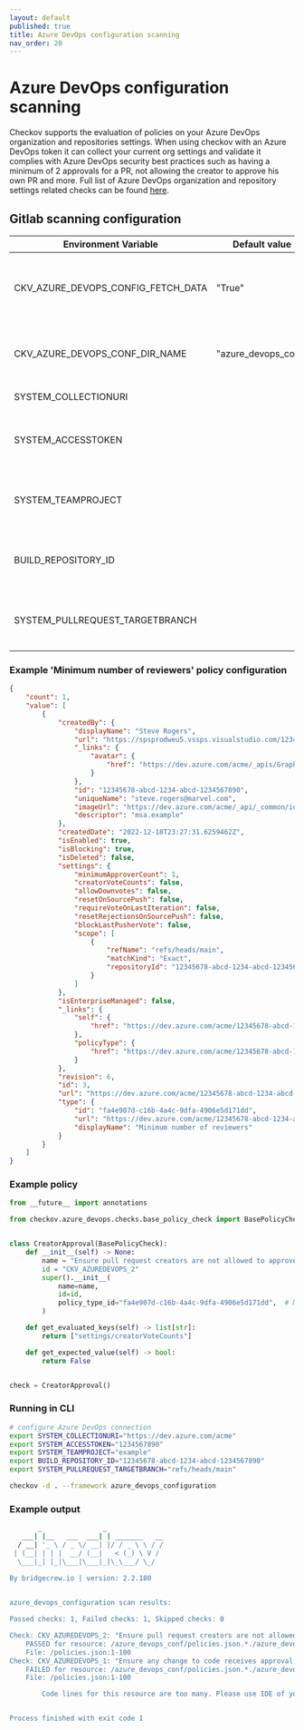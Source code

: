 ```yaml
---
layout: default
published: true
title: Azure DevOps configuration scanning
nav_order: 20
---
```


# Azure DevOps configuration scanning
Checkov supports the evaluation of policies on your Azure DevOps organization and repositories settings.
When using checkov with an Azure DevOps token it can collect your current org settings and validate it complies with Azure DevOps security best practices such as having a minimum of 2 approvals for a PR, not allowing the creator to approve his own PR and more.
Full list of Azure DevOps organization and repository settings related checks can be found  [here](https://www.checkov.io/5.Policy%20Index/azure_devops_configuration.html).

## Gitlab scanning configuration

| Environment Variable               | Default value       | Example                            | Description                                                                                                |
|------------------------------------|---------------------|------------------------------------|------------------------------------------------------------------------------------------------------------|
| CKV_AZURE_DEVOPS_CONFIG_FETCH_DATA | "True"              |                                    | checkov will try to fetch Azure DevOps configuration from API by default (unless no access token provided) |
| CKV_AZURE_DEVOPS_CONF_DIR_NAME     | "azure_devops_conf" |                                    | checkov will create a new directory named "azure_devops_conf" under current working directory              |
| SYSTEM_COLLECTIONURI               |                     | https://dev.azure.com/acme         | Azure DevOps organization URI                                                                              |
| SYSTEM_ACCESSTOKEN                 |                     | 1234567890                         | Azure DevOps personal access token to be used to fetch Azure DevOps configuration                          |
| SYSTEM_TEAMPROJECT                 |                     | example                            | Azure DevOps project name for which to fetch project configuration info                                    |
| BUILD_REPOSITORY_ID                |                     | 12345678-abcd-1234-abcd-1234567890 | Azure DevOps repository ID for which to fetch repository configuration info                                |
| SYSTEM_PULLREQUEST_TARGETBRANCH    |                     | refs/heads/main                    | Azure DevOps branch for which to fetch branch protection rules configuration                               |

### Example 'Minimum number of reviewers' policy configuration

```json
{
    "count": 1,
    "value": [
        {
            "createdBy": {
                "displayName": "Steve Rogers",
                "url": "https://spsprodweu5.vssps.visualstudio.com/12345678-abcd-1234-abcd-1234567890/_apis/Identities/12345678-abcd-1234-abcd-1234567890",
                "_links": {
                    "avatar": {
                        "href": "https://dev.azure.com/acme/_apis/GraphProfile/MemberAvatars/msa.example"
                    }
                },
                "id": "12345678-abcd-1234-abcd-1234567890",
                "uniqueName": "steve.rogers@marvel.com",
                "imageUrl": "https://dev.azure.com/acme/_api/_common/identityImage?id=12345678-abcd-1234-abcd-1234567890",
                "descriptor": "msa.example"
            },
            "createdDate": "2022-12-18T23:27:31.6259462Z",
            "isEnabled": true,
            "isBlocking": true,
            "isDeleted": false,
            "settings": {
                "minimumApproverCount": 1,
                "creatorVoteCounts": false,
                "allowDownvotes": false,
                "resetOnSourcePush": false,
                "requireVoteOnLastIteration": false,
                "resetRejectionsOnSourcePush": false,
                "blockLastPusherVote": false,
                "scope": [
                    {
                        "refName": "refs/heads/main",
                        "matchKind": "Exact",
                        "repositoryId": "12345678-abcd-1234-abcd-1234567890"
                    }
                ]
            },
            "isEnterpriseManaged": false,
            "_links": {
                "self": {
                    "href": "https://dev.azure.com/acme/12345678-abcd-1234-abcd-1234567890/_apis/policy/configurations/3"
                },
                "policyType": {
                    "href": "https://dev.azure.com/acme/12345678-abcd-1234-abcd-1234567890/_apis/policy/types/fa4e907d-c16b-4a4c-9dfa-4906e5d171dd"
                }
            },
            "revision": 6,
            "id": 3,
            "url": "https://dev.azure.com/acme/12345678-abcd-1234-abcd-1234567890/_apis/policy/configurations/3",
            "type": {
                "id": "fa4e907d-c16b-4a4c-9dfa-4906e5d171dd",
                "url": "https://dev.azure.com/acme/12345678-abcd-1234-abcd-1234567890/_apis/policy/types/fa4e907d-c16b-4a4c-9dfa-4906e5d171dd",
                "displayName": "Minimum number of reviewers"
            }
        }
    ]
}

```

### Example policy

```python
from __future__ import annotations

from checkov.azure_devops.checks.base_policy_check import BasePolicyCheck


class CreatorApproval(BasePolicyCheck):
    def __init__(self) -> None:
        name = "Ensure pull request creators are not allowed to approve their own changes"
        id = "CKV_AZUREDEVOPS_2"
        super().__init__(
            name=name,
            id=id,
            policy_type_id="fa4e907d-c16b-4a4c-9dfa-4906e5d171dd",  # Minimum number of reviewers
        )

    def get_evaluated_keys(self) -> list[str]:
        return ["settings/creatorVoteCounts"]

    def get_expected_value(self) -> bool:
        return False


check = CreatorApproval()

```

### Running in CLI

```bash
# configure Azure DevOps connection 
export SYSTEM_COLLECTIONURI="https://dev.azure.com/acme"
export SYSTEM_ACCESSTOKEN="1234567890"
export SYSTEM_TEAMPROJECT="example"
export BUILD_REPOSITORY_ID="12345678-abcd-1234-abcd-1234567890"
export SYSTEM_PULLREQUEST_TARGETBRANCH="refs/heads/main"

checkov -d . --framework azure_devops_configuration
```

### Example output

```bash
       _               _              
   ___| |__   ___  ___| | _______   __
  / __| '_ \ / _ \/ __| |/ / _ \ \ / /
 | (__| | | |  __/ (__|   < (_) \ V / 
  \___|_| |_|\___|\___|_|\_\___/ \_/  
                                      
By bridgecrew.io | version: 2.2.180 


azure_devops_configuration scan results:

Passed checks: 1, Failed checks: 1, Skipped checks: 0

Check: CKV_AZUREDEVOPS_2: "Ensure pull request creators are not allowed to approve their own changes"
	PASSED for resource: /azure_devops_conf/policies.json.*./azure_devops_conf/policies.json.CKV_AZUREDEVOPS_2
	File: /policies.json:1-100
Check: CKV_AZUREDEVOPS_1: "Ensure any change to code receives approval of two strongly authenticated users"
	FAILED for resource: /azure_devops_conf/policies.json.*./azure_devops_conf/policies.json.CKV_AZUREDEVOPS_1
	File: /policies.json:1-100

		Code lines for this resource are too many. Please use IDE of your choice to review the file.


Process finished with exit code 1

```
